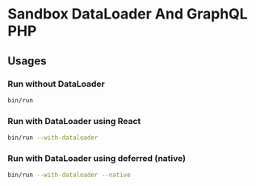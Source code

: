 # Sandbox DataLoader And GraphQL PHP

## Usages

### Run without DataLoader
```sh
bin/run
```

### Run with DataLoader using React
```sh
bin/run --with-dataloader
```

### Run with DataLoader using deferred (native)
```sh
bin/run --with-dataloader --native
```
